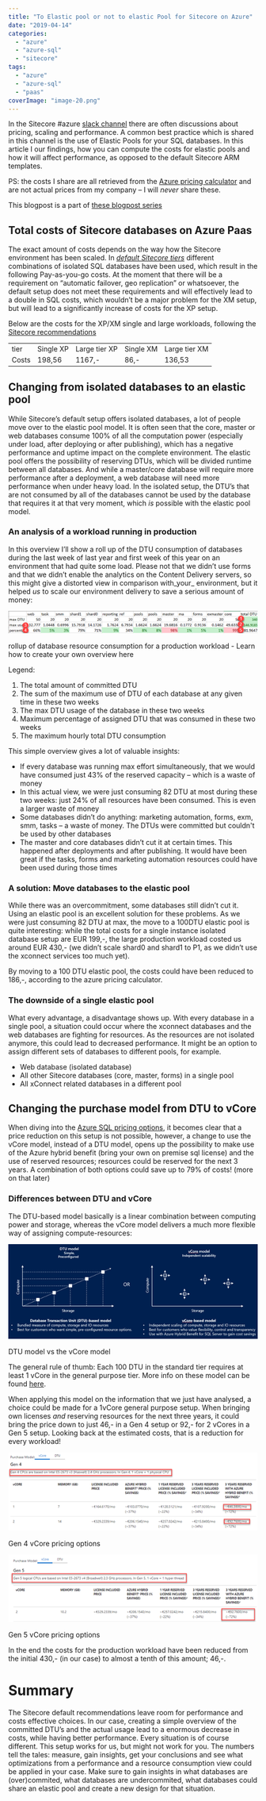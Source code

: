 ```yaml
---
title: "To Elastic pool or not to elastic Pool for Sitecore on Azure"
date: "2019-04-14"
categories: 
  - "azure"
  - "azure-sql"
  - "sitecore"
tags: 
  - "azure"
  - "azure-sql"
  - "paas"
coverImage: "image-20.png"
---
```


In the Sitecore #azure [slack channel](https://sitecorechat.slack.com) there are often discussions about pricing, scaling and performance. A common best practice which is shared in this channel is the use of Elastic Pools for your SQL databases. In this article I our findings, how you can compute the costs for elastic pools and how it will affect performance, as opposed to the default Sitecore ARM templates.  
  
PS: the costs I share are all retrieved from the [Azure pricing calculator](https://azure.microsoft.com/en-us/pricing/calculator/?devtest=true&service=sql-database) and are not actual prices from my company – I will _never_ share these.  
  
This blogpost is a part of [these blogpost series](https://blog.baslijten.com/sitecore-on-azure-design-considerations-to-be-more-cost-efficient-and-have-more-performance/)

## Total costs of Sitecore databases on Azure Paas

The exact amount of costs depends on the way how the Sitecore environment has been scaled. In [_default Sitecore tiers_](https://kb.sitecore.net/articles/043375) different combinations of isolated SQL databases have been used, which result in the following Pay-as-you-go costs. At the moment that there will be a requirement on “automatic failover, geo replication” or whatsoever, the default setup does not meet these requirements and will effectively lead to a double in SQL costs, which wouldn’t be a major problem for the XM setup, but will lead to a significantly increase of costs for the XP setup.  
  
Below are the costs for the XP/XM single and large workloads, following the [Sitecore recommendations](https://kb.sitecore.net/articles/043375)

<table class="wp-block-table"><tbody><tr><td>tier</td><td>Single XP</td><td>Large tier XP</td><td>Single XM</td><td>Large tier XM</td></tr><tr><td>Costs</td><td>198,56</td><td>1167,-</td><td>86,-</td><td>136,53</td></tr></tbody></table>

## Changing from isolated databases to an elastic pool

While Sitecore’s default setup offers isolated databases, a lot of people move over to the elastic pool model. It is often seen that the core, master or web databases consume 100% of all the computation power (especially under load, after deploying or after publishing), which has a negative performance and uptime impact on the complete environment. The elastic pool offers the possibility of reserving DTUs, which will be divided runtime between all databases. And while a master/core database will require more performance after a deployment, a web database will need more performance when under heavy load. In the isolated setup, the DTU’s that are not consumed by all of the databases cannot be used by the database that requires it at that very moment, which _is_ possible with the elastic pool model.

### An analysis of a workload running in production

In this overview I’ll show a roll up of the DTU consumption of databases during the last week of last year and first week of this year on an environment that had quite some load. Please not that we didn’t use forms and that we didn’t enable the analytics on the Content Delivery servers, so this might give a distorted view in comparison with_your_ environment, but it helped _us_ to scale our environment delivery to save a serious amount of money:

![](images/image-3.png)

rollup of database resource consumption for a production workload - Learn how to create your own overview here  

Legend:

1. The total amount of committed DTU
2. The sum of the maximum use of DTU of each database at any given time in these two weeks
3. The max DTU usage of the database in these two weeks
4. Maximum percentage of assigned DTU that was consumed in these two weeks
5. The maximum hourly total DTU consumption

This simple overview gives a lot of valuable insights:

- If every database was running max effort simultaneously, that we would have consumed just 43% of the reserved capacity – which is a waste of money
- In this actual view, we were just consuming 82 DTU at most during these two weeks: just 24% of all resources have been consumed. This is even a larger waste of money
- Some databases didn’t do anything: marketing automation, forms, exm, smm, tasks – a waste of money. The DTUs were committed but couldn't be used by other databases
- The master and core databases didn’t cut it at certain times. This happened after deployments and after publishing. It would have been great if the tasks, forms and marketing automation resources could have been used during those times

### A solution: Move databases to the elastic pool

While there was an overcommitment, some databases still didn’t cut it. Using an elastic pool is an excellent solution for these problems. As we were just consuming 82 DTU at max, the move to a 100DTU elastic pool is quite interesting: while the total costs for a single instance isolated database setup are EUR 199,-, the large production workload costed us around EUR 430,- (we didn’t scale shard0 and shard1 to P1, as we didn’t use the xconnect services too much yet).  
  
By moving to a 100 DTU elastic pool, the costs could have been reduced to 186,-, according to the azure pricing calculator.

### The downside of a single elastic pool

What every advantage, a disadvantage shows up. With every database in a single pool, a situation could occur where the xconnect databases and the web databases are fighting for resources. As the resources are not isolated anymore, this could lead to decreased performance. It might be an option to assign different sets of databases to different pools, for example.

- Web database (isolated database)
- All other Sitecore databases (core, master, forms) in a single pool
- All xConnect related databases in a different pool

## Changing the purchase model from DTU to vCore

When diving into the [Azure SQL pricing options](https://azure.microsoft.com/en-us/pricing/details/sql-database/single/), it becomes clear that a price reduction on this setup is not possible, however, a change to use the vCore model, instead of a DTU model, opens up the possibility to make use of the Azure hybrid benefit (bring your own on premise sql license) and the use of reserved resources; resources could be reserved for the next 3 years. A combination of both options could save up to 79% of costs! (more on that later)

### Differences between DTU and vCore

The DTU-based model basically is a linear combination between computing power and storage, whereas the vCore model delivers a much more flexible way of assigning compute-resources:

![](images/image-4.png)

DTU model vs the vCore model

The general rule of thumb: Each 100 DTU in the standard tier requires at least 1 vCore in the general purpose tier. More info on these model can be found [here](https://docs.microsoft.com/nl-nl/azure/sql-database/sql-database-purchase-models#understanding-dtus).  
  
When applying this model on the information that we just have analysed, a choice could be made for a 1vCore general purpose setup. When bringing own licenses _and_ reserving resources for the next three years, it could bring the price down to just 46,- in a Gen 4 setup or 92,- for 2 vCores in a Gen 5 setup. Looking back at the estimated costs, that is a reduction for every workload!

![](images/image-5.png)

Gen 4 vCore pricing options

![](images/image-6.png)

Gen 5 vCore pricing options

In the end the costs for the production workload have been reduced from the initial 430,- (in our case) to almost a tenth of this amount; 46,-.

# Summary

The Sitecore default recommendations leave room for performance and costs effective choices. In our case, creating a simple overview of the committed DTU’s and the actual usage lead to a enormous decrease in costs, while having better performance. Every situation is of course different. This setup works for us, but might not work for you. The numbers tell the tales: measure, gain insights, get your conclusions and see what optimizations from a performance and a resource consumption view could be applied in your case. Make sure to gain insights in what databases are (over)commited, what databases are undercommited, what databases could share an elastic pool and create a new design for that situation.
